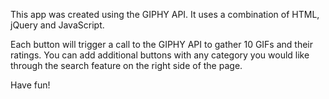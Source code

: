 This app was created using the GIPHY API. It uses a combination of HTML, jQuery and JavaScript. 

Each button will trigger a call to the GIPHY API to gather 10 GIFs and their ratings. You can add additional buttons with any category you would like through the search feature on the right side of the page. 

Have fun!